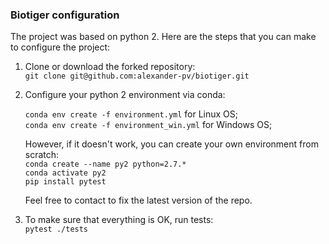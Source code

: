 
### Biotiger configuration

The project was based on python 2. Here are the steps that you can make to configure the project:

1. Clone or download the forked repository:\
`git clone git@github.com:alexander-pv/biotiger.git`
   

2. Configure your python 2 environment via conda:
   
    `conda env create -f environment.yml` for Linux OS;\
    `conda env create -f environment_win.yml` for Windows OS;
   
   However, if it doesn't work, you can create your own environment from scratch:\
   `conda create --name py2 python=2.7.*`\
   `conda activate py2`\
   `pip install pytest`

    Feel free to contact to fix the latest version of the repo.

3. To make sure that everything is OK, run tests:\
   `pytest ./tests`
   